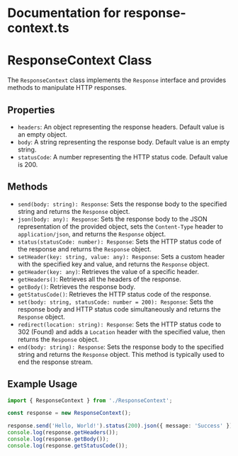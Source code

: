 # Documentation for response-context.ts

# ResponseContext Class

The `ResponseContext` class implements the `Response` interface and provides methods to manipulate HTTP responses.

## Properties

- `headers`: An object representing the response headers. Default value is an empty object.
- `body`: A string representing the response body. Default value is an empty string.
- `statusCode`: A number representing the HTTP status code. Default value is 200.

## Methods

- `send(body: string): Response`: Sets the response body to the specified string and returns the `Response` object.
- `json(body: any): Response`: Sets the response body to the JSON representation of the provided object, sets the `Content-Type` header to `application/json`, and returns the `Response` object.
- `status(statusCode: number): Response`: Sets the HTTP status code of the response and returns the `Response` object.
- `setHeader(key: string, value: any): Response`: Sets a custom header with the specified key and value, and returns the `Response` object.
- `getHeader(key: any)`: Retrieves the value of a specific header.
- `getHeaders()`: Retrieves all the headers of the response.
- `getBody()`: Retrieves the response body.
- `getStatusCode()`: Retrieves the HTTP status code of the response.
- `set(body: string, statusCode: number = 200): Response`: Sets the response body and HTTP status code simultaneously and returns the `Response` object.
- `redirect(location: string): Response`: Sets the HTTP status code to 302 (Found) and adds a `Location` header with the specified value, then returns the `Response` object.
- `end(body: string): Response`: Sets the response body to the specified string and returns the `Response` object. This method is typically used to end the response stream.

## Example Usage

```typescript
import { ResponseContext } from './ResponseContext';

const response = new ResponseContext();

response.send('Hello, World!').status(200).json({ message: 'Success' });
console.log(response.getHeaders());
console.log(response.getBody());
console.log(response.getStatusCode());
```